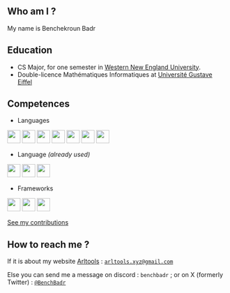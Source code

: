 ## Who am I ?

My name is Benchekroun Badr

## Education

- CS Major, for one semester in [Western New England University](https://wne.edu).
- Double-licence Mathématiques Informatiques at [Université Gustave Eiffel](https://univ-eiffel.fr)

## Competences
- Languages
<div>
  <img 
    height="30px" width="auto"
    src="https://github.com/BenchBadr/BenchBadr/assets/78297845/d2aaae46-96fa-413e-9a05-95bebbad48e2"
  />
  <img 
    height="30px" width="auto"
    src="https://github.com/BenchBadr/BenchBadr/assets/78297845/96a6ec65-0914-4b6d-bca3-4ea3efd16aee"
  />
  <img 
    height="30px" width="auto"
    src="https://github.com/BenchBadr/BenchBadr/assets/78297845/a117ae99-9678-4d66-b1a4-c8a380bc965c"
  />
  <img 
    height="30px" width="auto"
    src="https://github.com/BenchBadr/BenchBadr/assets/78297845/929db77a-bd5c-42a8-8c79-463ce5f51f1c"
  />
  <img 
    height="30px" width="auto"
    src="https://github.com/BenchBadr/BenchBadr/assets/78297845/b60246a7-0991-48e8-a210-746cedcbcb9b"
  />
  <img
    height="30px" width="auto"
    src="https://github.com/BenchBadr/BenchBadr/assets/78297845/4ca0cc6d-cec5-4abc-988f-ea27f9292782"
  >
  <img
    height="30px" width="auto"
    src="https://github.com/BenchBadr/BenchBadr/assets/78297845/4411fe8b-d2d3-4285-a288-2ec3ab05777c"
  >
</div>


- Language *(already used)*

<div>
  <img 
    height="30px" width="auto"
    src="https://github.com/BenchBadr/BenchBadr/assets/78297845/ba03b5df-23d9-40d3-b769-ae004bb837dc"
  />
  <img 
    height="30px" width="auto"
    src="https://github.com/BenchBadr/BenchBadr/assets/78297845/69aff433-0401-40f1-9548-375fa9ec61c6"
  />
  <img
    height="30px" width="audo"
    src="https://github.com/BenchBadr/BenchBadr/assets/78297845/39436055-fc9d-48f4-a5d2-c083989d4982"  
  />
</div>

- Frameworks

<div>
  <img 
    height="30px" width="auto"
    src="https://github.com/BenchBadr/BenchBadr/assets/78297845/f112bfee-b69d-4575-a278-b9e8f90da6b9"
  />
  <img 
    height="30px" width="auto"
    src="https://github.com/BenchBadr/BenchBadr/assets/78297845/0d8416e7-c531-493b-9a8d-cf4b63861001"
  />
  <img 
    height="30px" width="auto"
    src="https://github.com/BenchBadr/BenchBadr/assets/78297845/7c090709-4762-4a56-b01d-b1a90bc861c8"
  />
</div>

<a href="https://skyline.github.com/arlequiin/2023">See my contributions</a>

## How to reach me ?

If it is about my website [Arltools](https://arltools.com) : <a href="mailto:arltools.xyz@gmail.com">`arltools.xyz@gmail.com`</a>

Else you can send me a message on discord :  `benchbadr` ; or on X (formerly Twitter) : [`@BenchBadr`](https://x.com/benchbadr)




